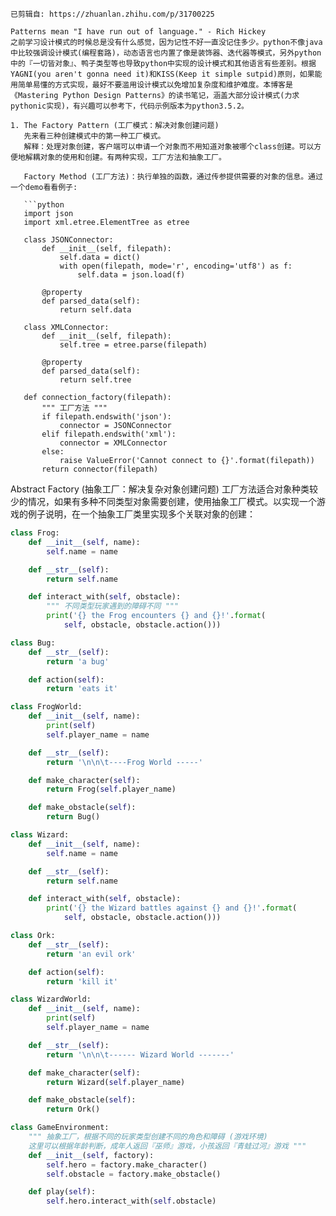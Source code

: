 ```
已剪辑自: https://zhuanlan.zhihu.com/p/31700225

Patterns mean "I have run out of language." - Rich Hickey
之前学习设计模式的时候总是没有什么感觉，因为记性不好一直没记住多少。python不像java中比较强调设计模式(编程套路)，动态语言也内置了像是装饰器、迭代器等模式，另外python中的『一切皆对象』、鸭子类型等也导致python中实现的设计模式和其他语言有些差别。根据YAGNI(you aren't gonna need it)和KISS(Keep it simple sutpid)原则，如果能用简单易懂的方式实现，最好不要滥用设计模式以免增加复杂度和维护难度。本博客是《Mastering Python Design Patterns》的读书笔记，涵盖大部分设计模式(力求pythonic实现)，有兴趣可以参考下，代码示例版本为python3.5.2。

1. The Factory Pattern (工厂模式：解决对象创建问题)
   先来看三种创建模式中的第一种工厂模式。
   解释：处理对象创建，客户端可以申请一个对象而不用知道对象被哪个class创建。可以方便地解耦对象的使用和创建。有两种实现，工厂方法和抽象工厂。

   Factory Method (工厂方法)：执行单独的函数，通过传参提供需要的对象的信息。通过一个demo看看例子:

   ```python
   import json
   import xml.etree.ElementTree as etree

   class JSONConnector:
       def __init__(self, filepath):
           self.data = dict()
           with open(filepath, mode='r', encoding='utf8') as f:
               self.data = json.load(f)

       @property
       def parsed_data(self):
           return self.data

   class XMLConnector:
       def __init__(self, filepath):
           self.tree = etree.parse(filepath)

       @property
       def parsed_data(self):
           return self.tree

   def connection_factory(filepath):
       """ 工厂方法 """
       if filepath.endswith('json'):
           connector = JSONConnector
       elif filepath.endswith('xml'):
           connector = XMLConnector
       else:
           raise ValueError('Cannot connect to {}'.format(filepath))
       return connector(filepath)
   ```

   Abstract Factory (抽象工厂：解决复杂对象创建问题)
   工厂方法适合对象种类较少的情况，如果有多种不同类型对象需要创建，使用抽象工厂模式。以实现一个游戏的例子说明，在一个抽象工厂类里实现多个关联对象的创建：

   ```python
   class Frog:
       def __init__(self, name):
           self.name = name

       def __str__(self):
           return self.name

       def interact_with(self, obstacle):
           """ 不同类型玩家遇到的障碍不同 """
           print('{} the Frog encounters {} and {}!'.format(
               self, obstacle, obstacle.action()))

   class Bug:
       def __str__(self):
           return 'a bug'

       def action(self):
           return 'eats it'

   class FrogWorld:
       def __init__(self, name):
           print(self)
           self.player_name = name

       def __str__(self):
           return '\n\n\t----Frog World -----'

       def make_character(self):
           return Frog(self.player_name)

       def make_obstacle(self):
           return Bug()

   class Wizard:
       def __init__(self, name):
           self.name = name

       def __str__(self):
           return self.name

       def interact_with(self, obstacle):
           print('{} the Wizard battles against {} and {}!'.format(
               self, obstacle, obstacle.action()))

   class Ork:
       def __str__(self):
           return 'an evil ork'

       def action(self):
           return 'kill it'

   class WizardWorld:
       def __init__(self, name):
           print(self)
           self.player_name = name

       def __str__(self):
           return '\n\n\t------ Wizard World -------'

       def make_character(self):
           return Wizard(self.player_name)

       def make_obstacle(self):
           return Ork()

   class GameEnvironment:
       """ 抽象工厂，根据不同的玩家类型创建不同的角色和障碍 (游戏环境)
       这里可以根据年龄判断，成年人返回『巫师』游戏，小孩返回『青蛙过河』游戏 """
       def __init__(self, factory):
           self.hero = factory.make_character()
           self.obstacle = factory.make_obstacle()

       def play(self):
           self.hero.interact_with(self.obstacle)
   ```
```
